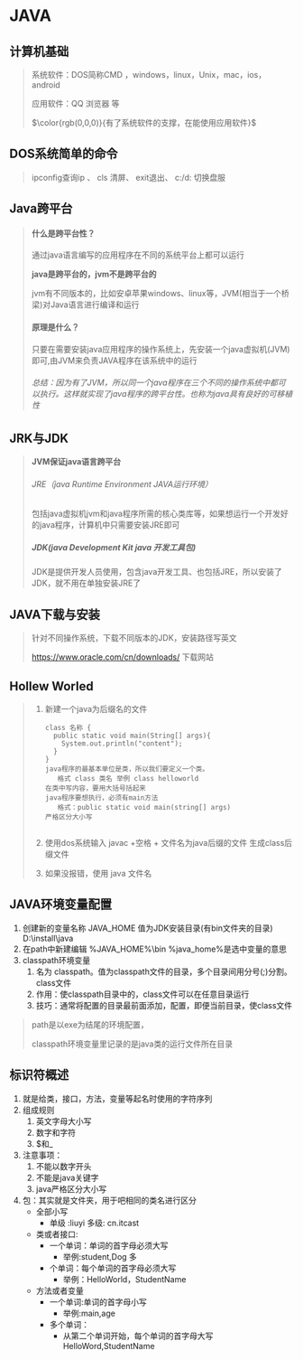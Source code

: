 # JAVA

## 计算机基础

> 系统软件：DOS简称CMD ，windows，linux，Unix，mac，ios，android
>
> 应用软件：QQ 浏览器 等
>
> $\color{rgb(0,0,0)}{有了系统软件的支撑，在能使用应用软件}$

## DOS系统简单的命令

> ipconfig查询ip 、 cls 清屏、 exit退出、 c:/d: 切换盘服

## Java跨平台

> #### 什么是跨平台性？
>
>  通过java语言编写的应用程序在不同的系统平台上都可以运行
>
> **java是跨平台的，jvm不是跨平台的**
>
>  jvm有不同版本的，比如安卓苹果windows、linux等，JVM(相当于一个桥梁)对Java语言进行编译和运行
>
> #### 原理是什么？
>
>  只要在需要安装java应用程序的操作系统上，先安装一个java虚拟机(JVM)即可,由JVM来负责JAVA程序在该系统中的运行
>
> ###### 总结：因为有了JVM，所以同一个java程序在三个不同的操作系统中都可以执行。这样就实现了java程序的跨平台性。也称为java具有良好的可移植性

## JRK与JDK

> **JVM保证java语言跨平台**
>
> ###### JRE（java Runtime Environment JAVA运行环境）
>
> 包括java虚拟机jvm和java程序所需的核心类库等，如果想运行一个开发好的java程序，计算机中只需要安装JRE即可
>
> ##### JDK(java Development Kit java 开发工具包)
>
> JDK是提供开发人员使用，包含java开发工具、也包括JRE，所以安装了JDK，就不用在单独安装JRE了

## JAVA下载与安装

> 针对不同操作系统，下载不同版本的JDK，安装路径写英文
>
> https://www.oracle.com/cn/downloads/ 下载网站

## Hollew Worled

> 1. 新建一个java为后缀名的文件
>
>    ```
>    class 名称 {
>      public static void main(String[] args){
>        System.out.println("content");
>      }
>    }
>    java程序的最基本单位是类，所以我们要定义一个类。
>    	格式 class 类名 举例 class helloworld
>    在类中写内容，要用大括号括起来
>    java程序要想执行，必须有main方法
>    	格式：public static void main(string[] args)
>    严格区分大小写
>    	
>    ```
>
> 2. 使用dos系统输入 javac +空格 + 文件名为java后缀的文件 生成class后缀文件
>
> 3. 如果没报错，使用 java 文件名

## JAVA环境变量配置

1. 创建新的变量名称 JAVA_HOME 值为JDK安装目录(有bin文件夹的目录) D:\install\java
2. 在path中新建编辑 %JAVA_HOME%\bin %java_home%是选中变量的意思
3. classpath环境变量
   1. 名为 classpath。值为classpath文件的目录，多个目录间用分号(;)分割。class文件
   2. 作用：使classpath目录中的，class文件可以在任意目录运行
   3. 技巧：通常将配置的目录最前面添加，配置，即便当前目录，使class文件

> path是以exe为结尾的环境配置，
>
> classpath环境变量里记录的是java类的运行文件所在目录

## 标识符概述

1. 就是给类，接口，方法，变量等起名时使用的字符序列
2. 组成规则
   1. 英文字母大小写
   2. 数字和字符
   3. $和_
3. 注意事项：
   1. 不能以数字开头
   2. 不能是java关键字
   3. java严格区分大小写
4. 包：其实就是文件夹，用于吧相同的类名进行区分 
   + 全部小写 
     + 单级 :liuyi 多级: cn.itcast 
   + 类或者接口: 
     + 一个单词：单词的首字母必须大写 
       + 举例:student,Dog 多
     + 个单词：每个单词的首字母必须大写 
       + 举例：HelloWorld，StudentName 
   + 方法或者变量 
     + 一个单词:单词的首字母小写 
       + 举例:main,age 
     + 多个单词：
       + 从第二个单词开始，每个单词的首字母大写 HelloWord,StudentName
